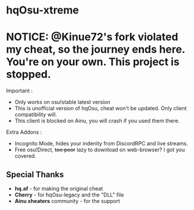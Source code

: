 # hqOsu-xtreme
# NOTICE: @Kinue72's fork violated my cheat, so the journey ends here. You're on your own. This project is stopped.

Important :
- Only works on osu!stable latest version
- This is unofficial version of hqOsu, cheat won't be updated. Only client compatibility will.
- This client is blocked on Ainu, you will crash if you used them there.

Extra Addons :
- Incognito Mode, hides your indenity from DiscordRPC and live streams.
- Free osu!Direct, ~~too poor~~ lazy to download on web-browser? I got you covered.

## Special Thanks
- **hq.af** - for making the original cheat
- **Cherry** - for hqOsu-legacy and the "DLL" file
- **Ainu xheaters** community - for the support
